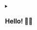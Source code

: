 <details>
<summary> <h2>Hello! 🙋‍♂️</h2></summary>

---
I'm Jonathan Evan, a computer science graduate and currenly working as a programmer with 2 years of professional experience in web development. I have a passion for continuous growth in this field. 📈
<br><br>Feel free to reach me! 🙂

---
#### Main Programming Languages
<img src="https://img.shields.io/badge/JavaScript-F7DF1E?style=flat&logo=javascript&logoColor=black" alt="JavaScript" />&nbsp;
<img src="https://img.shields.io/badge/PHP-777BB4?style=flat&logo=php&logoColor=white" alt="PHP" />&nbsp;
<img src="https://img.shields.io/badge/C++-00599C?style=flat&logo=c%2b%2b&logoColor=white" alt="C++" />&nbsp;
<img src="https://img.shields.io/badge/TypeScript-3178C6?style=flat&logo=typescript&logoColor=white" alt="TypeScript" />&nbsp;

#### Current Tech Stack
<img src="https://img.shields.io/badge/React-61DAFB?style=flat&logo=react&logoColor=black" alt="React" />&nbsp;
<img src="https://img.shields.io/badge/Next.js-000000?style=flat&logo=next.js&logoColor=white" alt="Next.js" />&nbsp;
<img src="https://img.shields.io/badge/Node.js-339933?style=flat&logo=nodedotjs&logoColor=white" alt="Node.js" />&nbsp;
<img src="https://img.shields.io/badge/CodeIgniter-EF4223?style=flat&logo=codeigniter&logoColor=white" alt="CodeIgniter" />&nbsp;
<img src="https://img.shields.io/badge/Laravel-FF2D20?style=flat&logo=laravel&logoColor=white" alt="Laravel" />&nbsp;
<img src="https://img.shields.io/badge/MySQL-4479A1?style=flat&logo=mysql&logoColor=white" alt="MySQL" />&nbsp;

---
<div align="left">
  <img src="https://github-readme-stats.vercel.app/api/?username=Jonevs&show_icons=true&layout=compact&theme=radical&hide_border=true" alt="GitHub Stats" height="180" />
  &nbsp;
  <img src="https://github-readme-stats.vercel.app/api/top-langs/?username=Jonevs&layout=compact&theme=radical&hide_border=true" alt="Top Languages" height="180" />
</div>

<div align="center">
  <img src="https://github-readme-streak-stats.herokuapp.com/?user=Jonevs&theme=github-dark&hide_border=true" alt="GitHub Streak" height="180" />
</div>
</details>
